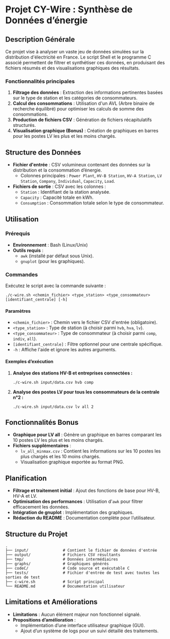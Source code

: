# Projet CY-Wire : Synthèse de Données d’énergie

## Description Générale
Ce projet vise à analyser un vaste jeu de données simulées sur la distribution d'électricité en France.
Le script Shell et le programme C associé permettent de filtrer et synthétiser ces données, en produisant des fichiers résumés et des visualisations graphiques des résultats.

### Fonctionnalités principales
1. **Filtrage des données** : Extraction des informations pertinentes basées sur le type de station et les catégories de consommateurs.
2. **Calcul des consommations** : Utilisation d'un AVL (Arbre binaire de recherche équilibré) pour optimiser les calculs de somme des consommations.
3. **Production de fichiers CSV** : Génération de fichiers récapitulatifs structurés.
4. **Visualisation graphique (Bonus)** : Création de graphiques en barres pour les postes LV les plus et les moins chargés.

## Structure des Données
- **Fichier d'entrée** : CSV volumineux contenant des données sur la distribution et la consommation d’énergie.
  - Colonnes principales : `Power Plant`, `HV-B Station`, `HV-A Station`, `LV Station`, `Company`, `Individual`, `Capacity`, `Load`.
- **Fichiers de sortie** : CSV avec les colonnes :
  - `Station` : Identifiant de la station analysée.
  - `Capacity` : Capacité totale en kWh.
  - `Consumption` : Consommation totale selon le type de consommateur.

## Utilisation

### Prérequis
- **Environnement** : Bash (Linux/Unix)
- **Outils requis** :
  - `awk` (installé par défaut sous Unix).
  - `gnuplot` (pour les graphiques).

### Commandes
Exécutez le script avec la commande suivante :
```
./c-wire.sh <chemin_fichier> <type_station> <type_consommateur> [identifiant_centrale] [-h]
```
#### Paramètres
- `<chemin_fichier>` : Chemin vers le fichier CSV d'entrée (obligatoire).
- `<type_station>` : Type de station (à choisir parmi `hvb`, `hva`, `lv`).
- `<type_consommateur>` : Type de consommateur (à choisir parmi `comp`, `indiv`, `all`).
- `[identifiant_centrale]` : Filtre optionnel pour une centrale spécifique.
- `-h` : Affiche l'aide et ignore les autres arguments.

#### Exemples d’exécution
1. **Analyse des stations HV-B et entreprises connectées :**
   ```
   ./c-wire.sh input/data.csv hvb comp
   ```

2. **Analyse des postes LV pour tous les consommateurs de la centrale n°2 :**
   ```
   ./c-wire.sh input/data.csv lv all 2
   ```

## Fonctionnalités Bonus
- **Graphique pour LV all** : Génère un graphique en barres comparant les 10 postes LV les plus et les moins chargés.
- **Fichiers supplémentaires** :
  - `lv_all_minmax.csv` : Contient les informations sur les 10 postes les plus chargés et les 10 moins chargés.
  - Visualisation graphique exportée au format PNG.

## Planification
- **Filtrage et traitement initial** : Ajout des fonctions de base pour HV-B, HV-A et LV.
- **Optimisation des performances** : Utilisation d'`awk` pour filtrer efficacement les données.
- **Intégration de gnuplot** : Implémentation des graphiques.
- **Rédaction du README** : Documentation complète pour l’utilisateur.

## Structure du Projet
```
.
├── input/               # Contient le fichier de données d'entrée
├── output/              # Fichiers CSV résultants
├── tmp/                 # Données intermédiaires
├── graphs/              # Graphiques générés
├── codeC/               # Code source et exécutable C
├── tests/               # Fichier d'entrée de test avec toutes les sorties de test
├── c-wire.sh            # Script principal
└── README.md            # Documentation utilisateur
```

## Limitations et Améliorations
- **Limitations** : Aucun élément majeur non fonctionnel signalé.
- **Propositions d’amélioration** :
  - Implémentation d’une interface utilisateur graphique (GUI).
  - Ajout d’un système de logs pour un suivi détaillé des traitements.

